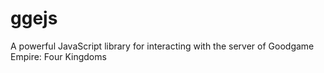 # ggejs
 A powerful JavaScript library for interacting with the server of Goodgame Empire: Four Kingdoms
